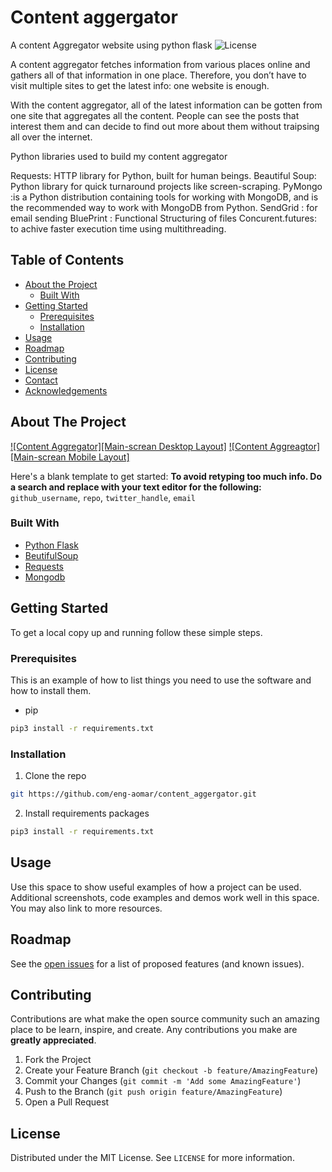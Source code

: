# Content aggergator 
A content Aggregator website using python flask
![License](http://img.shields.io/:license-mit-blue.svg)

A content aggregator fetches information from various places online and gathers all of that information in one place. Therefore, you don’t have to visit multiple sites to get the latest info: one website is enough.

With the content aggregator, all of the latest information can be gotten from one site that aggregates all the content. People can see the posts that interest them and can decide to find out more about them without traipsing all over the internet.

Python libraries used to build my content aggregator

Requests: HTTP library for Python, built for human beings.
Beautiful Soup: Python library for quick turnaround projects like screen-scraping.
PyMongo :is a Python distribution containing tools for working with MongoDB, and is the recommended way to work with MongoDB from Python.
SendGrid : for email sending
BluePrint : Functional Structuring of files
Concurent.futures: to achive faster execution time using multithreading. 

<!-- TABLE OF CONTENTS -->
## Table of Contents

* [About the Project](#about-the-project)
  * [Built With](#built-with)
* [Getting Started](#getting-started)
  * [Prerequisites](#prerequisites)
  * [Installation](#installation)
* [Usage](#usage)
* [Roadmap](#roadmap)
* [Contributing](#contributing)
* [License](#license)
* [Contact](#contact)
* [Acknowledgements](#acknowledgements)

<!-- ABOUT THE PROJECT -->
## About The Project

[![Content Aggregator][Main-screan Desktop Layout]](https://github.com/eng-aomar/content_aggergator/blob/master/ca.jpg)
[![Content Aggreagtor][Main-screan Mobile Layout]](https://github.com/eng-aomar/content_aggergator/blob/master/WhatsApp%20Image%202020-08-09%20at%2011.20.08%20AM.jpeg)

Here's a blank template to get started:
**To avoid retyping too much info. Do a search and replace with your text editor for the following:**
`github_username`, `repo`, `twitter_handle`, `email`


### Built With

* [Python Flask](https://flask.palletsprojects.com/en/1.1.x/)
* [BeutifulSoup](https://pypi.org/project/beautifulsoup4/)
* [Requests](https://pypi.org/project/requests/)
* [Mongodb](https://www.mongodb.com/cloud/atlas)

<!-- GETTING STARTED -->
## Getting Started

To get a local copy up and running follow these simple steps.

### Prerequisites

This is an example of how to list things you need to use the software and how to install them.
* pip
```sh
pip3 install -r requirements.txt
```

### Installation
 
1. Clone the repo
```sh
git https://github.com/eng-aomar/content_aggergator.git
```
2. Install requirements packages
```sh
pip3 install -r requirements.txt
```


<!-- USAGE EXAMPLES -->
## Usage

Use this space to show useful examples of how a project can be used. Additional screenshots, code examples and demos work well in this space. You may also link to more resources.


<!-- ROADMAP -->
## Roadmap

See the [open issues](https://github.com/eng-aomar/content_aggergator/issues) for a list of proposed features (and known issues).



<!-- CONTRIBUTING -->
## Contributing

Contributions are what make the open source community such an amazing place to be learn, inspire, and create. Any contributions you make are **greatly appreciated**.

1. Fork the Project
2. Create your Feature Branch (`git checkout -b feature/AmazingFeature`)
3. Commit your Changes (`git commit -m 'Add some AmazingFeature'`)
4. Push to the Branch (`git push origin feature/AmazingFeature`)
5. Open a Pull Request



<!-- LICENSE -->
## License

Distributed under the MIT License. See `LICENSE` for more information.



